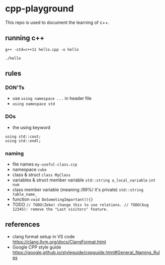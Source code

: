 # cpp-playground
This repo is used to document the learning of c++.

## running c++
```
g++ -std=c++11 hello.cpp -o hello
```
```
./hello
```

## rules
### DON'Ts
* use `using namespace ...` in header file
* `using namespace std`
### DOs
* the using keyword
```
using std::cout;
using std::endl;
```
### naming
* file names `my-useful-class.ccp`
* namespace `cube`
* class & struct `class MyClass`
* variables & struct member variable `std::string a_local_variable` `int num`
* class member variable (meaning /*99%*/ it's private) `std::string table_name_`
* function `void DoSometingImportant(){}`
* TODO
`// TODO(Zeke) change this to use relations.
// TODO(bug 12345): remove the "Last visitors" feature.`

## references
* clang format setup in VS code https://clang.llvm.org/docs/ClangFormat.html
* Google CPP style guide https://google.github.io/styleguide/cppguide.html#General_Naming_Rules
